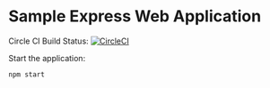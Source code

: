 # Sample Express Web Application

Circle CI Build Status:  [![CircleCI](https://circleci.com/gh/miroslawmajka/sample-express-app.svg?style=svg)](https://circleci.com/gh/miroslawmajka/sample-express-app)

Start the application:
```shell script
npm start
```